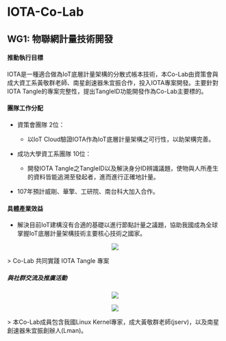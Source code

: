 # IOTA-Co-Lab

## WG1: 物聯網計量技術開發 

#### 推動執行目標
IOTA是一種適合做為IoT底層計量架構的分散式帳本技術，本Co-Lab由資策會與成大資工系黃敬群老師、南星創速器朱宜振合作，投入IOTA專案開發。主要針對 IOTA Tangle的專案完整性，提出TangleID功能開發作為Co-Lab主要標的。

#### 團隊工作分配

* 資策會團隊 2位：
  * 以IoT Cloud驗證IOTA作為IoT底層計量架構之可行性，以助架構完善。

* 成功大學資工系團隊 10位：
  * 開發IOTA Tangle之TangleID以及解決身分ID辨識議題，使物與人所產生的資料皆能追溯至發起者，進而進行正確地計量。

* 107年預計威剛、華擎、工研院、南台科大加入合作。


#### 具體產業效益
* 解決目前IoT建構沒有合適的基礎以進行節點計量之議題，協助我國成為全球掌握IoT底層計量架構技術主要核心技術之國家。

<p align="center">
  <img src="https://github.com/twoss-io/IOTA-Co-Lab/blob/master/img/iota_intro1.png">
</p>
> Co-Lab 共同實踐 IOTA Tangle 專案

##### 與社群交流及推廣活動
<p align="center">
  <img src="https://github.com/twoss-io/IOTA-Co-Lab/blob/master/img/iota_intro2.png">
</p>
<p align="center">
  <img src="https://github.com/twoss-io/IOTA-Co-Lab/blob/master/img/iota_intro3.png">
</p>
> 本Co-Lab成員包含我國Linux Kernel專家，成大黃敬群老師(jserv)，以及南星創速器朱宜振創辦人(Lman)。

